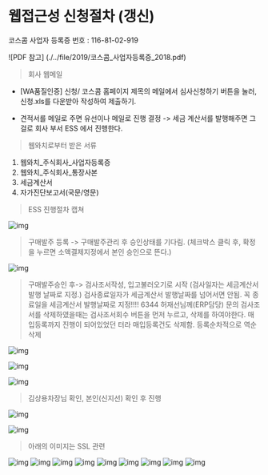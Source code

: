 # 웹접근성 신청절차 (갱신)

코스콤 사업자 등록증 번호 : 116-81-02-919

![PDF 참고] (./../file/2019/코스콤_사업자등록증_2018.pdf)

> 회사 웹메일 

* [WA품질인증] 신청/ 코스콤 홈페이지 제목의 메일에서 심사신청하기 버튼을 눌러, 신청.xls를 다운받아 작성하여 제출하기.

* 견적서를 메일로 주면 유선이나 메일로 진행 결정 -> 세금 계산서를 발행해주면 그걸로 회사 부서 ESS 에서 진행한다.


> 웹와치로부터 받은 서류

1. 웹와치_주식회사_사업자등록증 
2. 웹와치_주식회사_통장사본
3. 세금계산서 
4. 자가진단보고서(국문/영문)


> ESS 진행절차 캡쳐

![img](./../img/웹접근성신청/1.png) 

> 구매발주 등록 -> 구매발주관리 후 승인상태를 기다림. (체크박스 클릭 후, 확정을 누르면 소액결제지정에서 본인 승인으로 뜬다.)

![img](./../img/웹접근성신청/2.png) 

> 구매발주승인 후-> 검사조서작성, 입고불러오기로 시작 (검사일자는 세금계산서 발행 날짜로 지정.)
> 검사종료일자가 세금계산서 발행날짜를 넘어서면 안됨. 꼭 종료일을 세금계산서 발행날짜로 지정!!!!
> 6344 허재선님께(ERP담당) 문의
> 검사조서를 삭제하였을때는 검사조서회수 버튼을 먼저 누르고, 삭제를 하여야한다.
> 매입등록까지 진행이 되어있었던 터라 매입등록건도 삭제함.
> 등록순차적으로 역순삭제 

![img](./../img/웹접근성신청/3.png) 

![img](./../img/웹접근성신청/4.png) 

![img](./../img/웹접근성신청/5.png) 

> 김상용차장님 확인, 본인(신지선) 확인 후 진행

![img](./../img/웹접근성신청/6.png)

![img](./../img/웹접근성신청/7.png) 

> 아래의 이미지는 SSL 관련 

![img](./../img/웹접근성신청/1_1_전계약검색.png)
![img](./../img/웹접근성신청/1_2_전계약보고추가작성.png)
![img](./../img/웹접근성신청/1_3_작성.png) 
![img](./../img/웹접근성신청/2_1_구매발주관리_확정.png) 
![img](./../img/웹접근성신청/2_1_구매입고등록.png) 
![img](./../img/웹접근성신청/3_1_구매입고등록.png) 
![img](./../img/웹접근성신청/4_4_검사조서작성.png)
![img](./../img/웹접근성신청/5_1_매입등록.png) 
![img](./../img/웹접근성신청/5_2_매입관리.png) 

